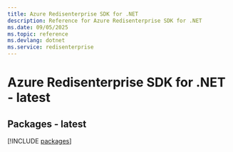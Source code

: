 ```yaml
---
title: Azure Redisenterprise SDK for .NET
description: Reference for Azure Redisenterprise SDK for .NET
ms.date: 09/05/2025
ms.topic: reference
ms.devlang: dotnet
ms.service: redisenterprise
---
```

# Azure Redisenterprise SDK for .NET - latest
## Packages - latest
[!INCLUDE [packages](redisenterprise-index.md)]